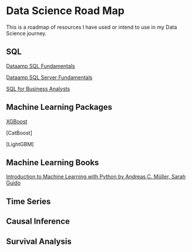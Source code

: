 # Data Science Road Map
This is a roadmap of resources I have used or intend to use in my Data Science journey.

## SQL
[ِDataamp SQL Fundamentals](https://app.datacamp.com/learn/skill-tracks/sql-fundamentals?version=2)

[ِDataamp SQL Server Fundamentals](https://app.datacamp.com/learn/skill-tracks/sql-server-fundamentals)

[SQL for Business Analysts](https://app.datacamp.com/learn/skill-tracks/sql-for-business-analysts)

## Machine Learning Packages
[XGBoost](https://www.kaggle.com/code/prashant111/a-guide-on-xgboost-hyperparameters-tuning)

[CatBoost]

[LightGBM]


## Machine Learning Books
[Introduction to Machine Learning with Python by Andreas C. Müller, Sarah Guido](https://www.oreilly.com/library/view/introduction-to-machine/9781449369880/)


## Time Series

## Causal Inference

## Survival Analysis
